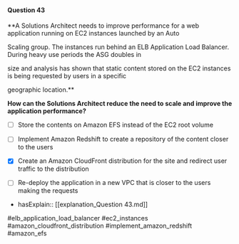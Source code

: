 #### Question  43


**A Solutions Architect needs to improve performance for a web application running on EC2 instances launched by an Auto

Scaling group. The instances run behind an ELB Application Load Balancer. During heavy use periods the ASG doubles in

size and analysis has shown that static content stored on the EC2 instances is being requested by users in a specific

geographic location.**


**How can the Solutions Architect reduce the need to scale and improve the application performance?**


- [ ] Store the contents on Amazon EFS instead of the EC2 root volume


- [ ] Implement Amazon Redshift to create a repository of the content closer to the users


- [x] Create an Amazon CloudFront distribution for the site and redirect user traffic to the distribution


- [ ] Re-deploy the application in a new VPC that is closer to the users making the requests



- hasExplain:: [[explanation_Question  43.md]]

#elb_application_load_balancer #ec2_instances #amazon_cloudfront_distribution #implement_amazon_redshift #amazon_efs 